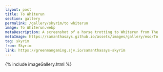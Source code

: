 ```yaml
---
layout: post
title: To Whiterun
section: gallery
permalink: /gallery/skyrim/to whiterun
image: To Whiterun.webp
metaDescription: A screenshot of a horse trotting to Whiterun from The Elder Scrolls V&#58; Skyrim, taken by Samantha Says.
metaImage: https://samanthasays.github.io/assets/images/gallery/eso/To Whiterun.webp
tag: skyrim
from: Skyrim
link: https://greenmangaming.sjv.io/samanthasays-skyrim
---
```

{% include imageGallery.html %}